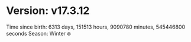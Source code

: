 # Version: v17.3.12
Time since birth: 6313 days, 151513 hours, 9090780 minutes, 545446800 seconds
Season: Winter ❄️
